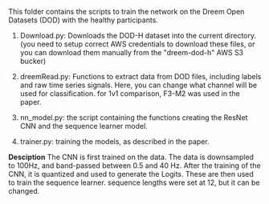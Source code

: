 This folder contains the scripts to train the network on the Dreem Open Datasets (DOD) with the healthy participants. 

1. Download.py: Downloads the DOD-H dataset into the current directory. (you need to setup correct AWS credentials to download these files, or you can download them manually from the "dreem-dod-h" AWS S3 bucker)


2. dreemRead.py: Functions to extract data from DOD files, including labels and raw time series signals. Here, you can change what channel will be used for classification. for 1v1 comparison, F3-M2 was used in the paper.


3. nn_model.py: the script containing the functions creating the ResNet CNN and the sequence learner model. 


4. trainer.py: training the models, as described in the paper.


**Desciption**
The CNN is first trained on the data. The data is downsampled to 100Hz, and band-passed between 0.5 and 40 Hz. After the training of the CNN, it is quantized and used to generate the Logits. These are then used to train the sequence learner. sequence lengths were set at 12, but it can be changed.
